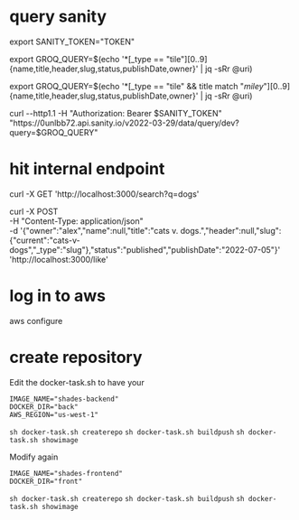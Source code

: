 # query sanity
export SANITY_TOKEN="TOKEN"


export GROQ_QUERY=$(echo '*[_type == "tile"][0..9] {name,title,header,slug,status,publishDate,owner}' | jq -sRr @uri)

export GROQ_QUERY=$(echo '*[_type == "tile" && title match "*miley*"][0..9]{name,title,header,slug,status,publishDate,owner}' | jq -sRr @uri)

curl --http1.1 -H "Authorization: Bearer $SANITY_TOKEN" "https://0unlbb72.api.sanity.io/v2022-03-29/data/query/dev?query=$GROQ_QUERY"

# hit internal endpoint
curl -X GET 'http://localhost:3000/search?q=dogs'

curl -X POST \
    -H "Content-Type: application/json" \
    -d '{"owner":"alex","name":null,"title":"cats v. dogs.","header":null,"slug":{"current":"cats-v-dogs","_type":"slug"},"status":"published","publishDate":"2022-07-05"}' \
    'http://localhost:3000/like'


# log in to aws
aws configure

# create repository
Edit the docker-task.sh to have your 
```
IMAGE_NAME="shades-backend"
DOCKER_DIR="back"
AWS_REGION="us-west-1"
```
`sh docker-task.sh createrepo`
`sh docker-task.sh buildpush`
`sh docker-task.sh showimage`

Modify again
```
IMAGE_NAME="shades-frontend"
DOCKER_DIR="front"
```
`sh docker-task.sh createrepo`
`sh docker-task.sh buildpush`
`sh docker-task.sh showimage`
